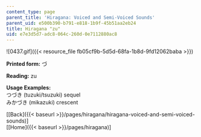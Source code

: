```yaml
---
content_type: page
parent_title: 'Hiragana: Voiced and Semi-Voiced Sounds'
parent_uid: e500b390-b791-e818-1b9f-45b51aa2eb24
title: Hiragana "zu"
uid: e7e3d5d7-adc8-064c-260d-0e7112880ac8
---
```


![0437.gif]({{< resource_file fb05cf9b-5d5d-68fa-1b8d-9fd12062baba >}})

**Printed form:** づ

**Reading:** zu

**Usage Examples:**  
つづき (tuzuki/tsuzuki) sequel  
みかづき (mikazuki) crescent

  
\[[Back]({{< baseurl >}}/pages/hiragana/hiragana-voiced-and-semi-voiced-sounds)\]  
\[[Home]({{< baseurl >}}/pages/hiragana)\]